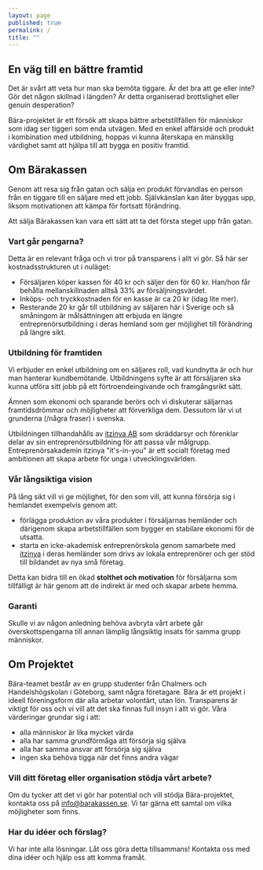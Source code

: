 ```yaml
---
layout: page
published: true
permalink: /
title: ""
---
```


## En väg till en bättre framtid

Det är svårt att veta hur man ska bemöta tiggare. Är det bra att ge eller inte? Gör det någon skillnad i längden? Är detta organiserad brottslighet eller genuin desperation? 

Bära-projektet är ett försök att skapa bättre arbetstillfällen för människor som idag ser tiggeri som enda utvägen. Med en enkel affärsidé och produkt i kombination med utbildning, hoppas vi kunna återskapa en mänsklig värdighet samt att hjälpa till att bygga en positiv framtid. 

## Om Bärakassen

Genom att resa sig från gatan och sälja en produkt förvandlas en person från en tiggare till en säljare med ett jobb. Självkänslan kan åter byggas upp, liksom motivationen att kämpa för fortsatt förändring.

Att sälja Bärakassen kan vara ett sätt att ta det första steget upp från gatan.

### Vart går pengarna?

Detta är en relevant fråga och vi tror på transparens i allt vi gör. Så här ser kostnadsstrukturen ut i nuläget: 

- Försäljaren köper kassen för 40 kr och säljer den för 60 kr. Han/hon får behålla mellanskillnaden alltså 33% av försäljningsvärdet.
- Inköps- och tryckkostnaden för en kasse är ca 20 kr (idag lite mer).
- Resterande 20 kr går till utbildning av säljaren här i Sverige och så småningom är målsättningen att erbjuda en längre entreprenörsutbildning i deras hemland som ger möjlighet till förändring på längre sikt. 

### Utbildning för framtiden

Vi erbjuder en enkel utbildning om en säljares roll, vad kundnytta är och hur man hanterar kundbemötande. Utbildningens syfte är att försäljaren ska kunna utföra sitt jobb på ett förtroendeingivande och framgångsrikt sätt.
 
Ämnen som ekonomi och sparande berörs och vi diskuterar säljarnas framtidsdrömmar och möjligheter att förverkliga dem. Dessutom lär vi ut grunderna (/några fraser) i svenska. 

Utbildningen tillhandahålls av [itzinya AB](http://www.itzinya.com) som skräddarsyr och förenklar delar av sin entreprenörsutbildning för att passa vår målgrupp. Entreprenörsakademin itzinya "it's-in-you" är ett socialt företag med ambitionen att skapa arbete för unga i utvecklingsvärlden.

### Vår långsiktiga vision

På lång sikt vill vi ge möjlighet, för den som vill, att kunna försörja sig i hemlandet exempelvis genom att:
                                                               
- förlägga produktion av våra produkter i försäljarnas hemländer och därigenom skapa arbetstillfällen som bygger en stabilare ekonomi för de utsatta.
- starta en icke-akademisk entreprenörskola genom samarbete med [itzinya](http://www.itzinya.com) i deras hemländer som drivs av lokala entreprenörer och ger stöd till bildandet av nya små företag.

Detta kan bidra till en ökad **stolthet och motivation** för försäljarna som tillfälligt är här genom att de indirekt är med och skapar arbete hemma.

### Garanti

Skulle vi av någon anledning behöva avbryta vårt arbete går överskottspengarna till annan lämplig långsiktig insats för samma grupp människor.

## Om Projektet

Bära-teamet består av en grupp studenter från Chalmers och Handelshögskolan i Göteborg, samt några företagare. Bära är ett projekt i ideell föreningsform där alla arbetar volontärt, utan lön. Transparens är viktigt för oss och vi vill att det ska finnas full insyn i allt vi gör. Våra värderingar grundar sig i att: 

- alla människor är lika mycket värda
- alla har samma grundförmåga att försörja sig själva
- alla har samma ansvar att försörja sig själva
- ingen ska behöva tigga när det finns andra vägar

### Vill ditt företag eller organisation stödja vårt arbete?

Om du tycker att det vi gör har potential och vill stödja Bära-projektet, kontakta oss på [info@barakassen.se](mailto:info@barakassen.se). Vi tar gärna ett samtal om vilka möjligheter som finns.

### Har du idéer och förslag?

Vi har inte alla lösningar. Låt oss göra detta tillsammans! Kontakta oss med dina idéer och hjälp oss att komma framåt.